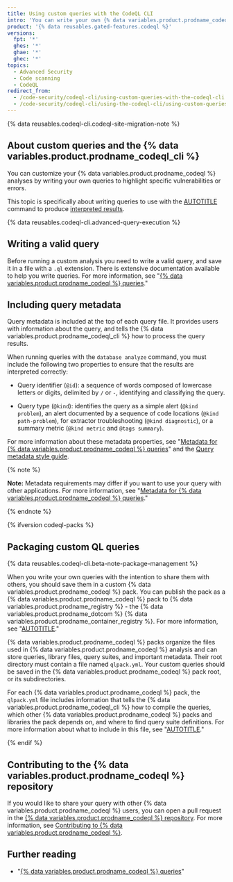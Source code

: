 ```yaml
---
title: Using custom queries with the CodeQL CLI
intro: 'You can write your own {% data variables.product.prodname_codeql %} queries to find specific vulnerabilities and errors.'
product: '{% data reusables.gated-features.codeql %}'
versions:
  fpt: '*'
  ghes: '*'
  ghae: '*'
  ghec: '*'
topics:
  - Advanced Security
  - Code scanning
  - CodeQL
redirect_from:
  - /code-security/codeql-cli/using-custom-queries-with-the-codeql-cli
  - /code-security/codeql-cli/using-the-codeql-cli/using-custom-queries-with-the-codeql-cli
---
```


{% data reusables.codeql-cli.codeql-site-migration-note %}

## About custom queries and the {% data variables.product.prodname_codeql_cli %}

<!-- tweaked title to fit "About" styling of conceptual intro section -->

You can customize your {% data variables.product.prodname_codeql %} analyses by writing your own queries to highlight specific vulnerabilities or errors.

This topic is specifically about writing queries to use with the [AUTOTITLE](/code-security/codeql-cli/codeql-cli-manual/database-analyze) command to produce [interpreted results](https://codeql.github.com/docs/codeql-overview/about-codeql/#interpret-query-results).

{% data reusables.codeql-cli.advanced-query-execution %}

<!-- created a reusable since it's a reusable on the microsite -->

## Writing a valid query

Before running a custom analysis you need to write a valid query, and save it in a file with a `.ql` extension. There is extensive documentation available to help you write queries. For more information, see "[{% data variables.product.prodname_codeql %} queries](https://codeql.github.com/docs/writing-codeql-queries/codeql-queries/#codeql-queries)."

## Including query metadata

Query metadata is included at the top of each query file. It provides users with information about the query, and tells the {% data variables.product.prodname_codeql_cli %} how to process the query results.

When running queries with the `database analyze` command, you must include the following two properties to ensure that the results are interpreted correctly:

- Query identifier (`@id`): a sequence of words composed of lowercase letters or digits, delimited by `/` or `-`, identifying and classifying the query.

- Query type (`@kind`): identifies the query as a simple alert (`@kind problem`), an alert documented by a sequence of code locations (`@kind path-problem`), for extractor troubleshooting (`@kind diagnostic`), or a summary metric (`@kind metric` and `@tags summary`).

For more information about these metadata properties, see "[Metadata for {% data variables.product.prodname_codeql %} queries](https://codeql.github.com/docs/writing-codeql-queries/metadata-for-codeql-queries/#metadata-for-codeql-queries)" and the [Query metadata style guide](https://github.com/github/codeql/blob/main/docs/query-metadata-style-guide.md).

{% note %}

**Note:** Metadata requirements may differ if you want to use your query with other applications. For more information, see "[Metadata for {% data variables.product.prodname_codeql %} queries](https://codeql.github.com/docs/writing-codeql-queries/metadata-for-codeql-queries/#metadata-for-codeql-queries)."

{% endnote %}

{% ifversion codeql-packs %}

## Packaging custom QL queries

{% data reusables.codeql-cli.beta-note-package-management %}

<!-- using reusable re-created by Felicity -->

When you write your own queries with the intention to share them with others, you should save them in a custom {% data variables.product.prodname_codeql %} pack. You can publish the pack as a {% data variables.product.prodname_codeql %} pack to {% data variables.product.prodname_registry %} - the {% data variables.product.prodname_dotcom %} {% data variables.product.prodname_container_registry %}. For more information, see "[AUTOTITLE](/code-security/codeql-cli/getting-started-with-the-codeql-cli/customizing-analysis-with-codeql-packs)."

<!-- tweaked to "For more information, see X" to match our style guide -->

{% data variables.product.prodname_codeql %} packs organize the files used in {% data variables.product.prodname_codeql %} analysis and can store queries, library files, query suites, and important metadata. Their root directory must contain a file named `qlpack.yml`. Your custom queries should be saved in the {% data variables.product.prodname_codeql %} pack root, or its subdirectories.

For each {% data variables.product.prodname_codeql %} pack, the `qlpack.yml` file includes information that tells the {% data variables.product.prodname_codeql_cli %} how to compile the queries, which other {% data variables.product.prodname_codeql %} packs and libraries the pack depends on, and where to find query suite definitions. For more information about what to include in this file, see "[AUTOTITLE](/code-security/codeql-cli/getting-started-with-the-codeql-cli/customizing-analysis-with-codeql-packs#codeqlpack-yml-properties)."

{% endif %}

## Contributing to the {% data variables.product.prodname_codeql %} repository

If you would like to share your query with other {% data variables.product.prodname_codeql %} users, you can open a pull request in the [{% data variables.product.prodname_codeql %} repository](https://github.com/github/codeql). For more information, see [Contributing to {% data variables.product.prodname_codeql %}](https://github.com/github/codeql/blob/main/CONTRIBUTING.md).

<!-- tweaked to "For more information, see X" to match our style guide -->

## Further reading

- "[{% data variables.product.prodname_codeql %} queries](https://codeql.github.com/docs/writing-codeql-queries/codeql-queries/#codeql-queries)"
